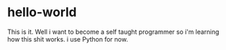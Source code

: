 # hello-world
This is it.
Well i want to become a self taught programmer so i'm learning how this shit works.
i use Python for now.

